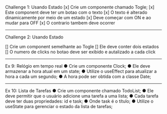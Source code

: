 Challenge 1: Usando Estado
[x] Crie um componente chamado Togle;
[x] Este component deve ter um botao com o texto
[x] O texto é alterado dinamicamente por meio de um estado
[x] Deve começar com ON  e ao mudar para OFF
[x] O contrario tambem deve ocorrer

____________________________________________________

Challenge 2: Usando Estado

[] Crie um component semelhante ao Togle
[] Ele deve conter dois estados
[] O numero de clicks no botao deve ser exibido e autalizado a cada click
____________________________________________________

Ex 9: Relógio em tempo real
● Crie um componente Clock;
● Ele deve armazenar a hora atual em um state;
● Utilize o useEffect para atualizar a hora a cada um
segundo;
● A hora pode ser obtida com a classe Date;

____________________________________________________

Ex 10: Lista de Tarefas
● Crie um componente chamado TodoList;
● Ele deve permitir que o usuário adicione uma tarefa
a uma lista;
● Cada tarefa deve ter duas propriedades: id e task;
● Onde task é o título;
● Utilize o useState para gerenciar o estado da lista de
tarefas;